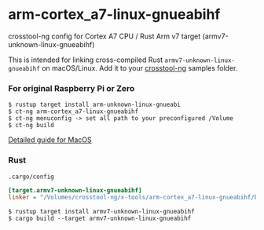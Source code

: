 # arm-cortex_a7-linux-gnueabihf
crosstool-ng config for Cortex A7 CPU / Rust Arm v7 target (armv7-unknown-linux-gnueabihf)

This is intended for linking cross-compiled Rust `armv7-unknown-linux-gnueabihf` on macOS/Linux. Add it to your [crosstool-ng](https://github.com/crosstool-ng/crosstool-ng) samples folder.

### For original Raspberry Pi or Zero

```
$ rustup target install arm-unknown-linux-gnueabi
$ ct-ng arm-cortex_a7-linux-gnueabihf
$ ct-ng menuconfig -> set all path to your preconfigured /Volume 
$ ct-ng build
```
[Detailed guide for MacOS](https://medium.com/coinmonks/setup-gcc-8-1-cross-compiler-toolchain-for-raspberry-pi-3-on-macos-high-sierra-cb3fc8b6443e)

### Rust


`.cargo/config`
```toml
[target.armv7-unknown-linux-gnueabihf]
linker = "/Volumes/crosstool-ng/x-tools/arm-cortex_a7-linux-gnueabihf/bin/arm-cortex_a7-linux-gnueabihf-gcc"
```

```
$ rustup target install armv7-unknown-linux-gnueabihf
$ cargo build --target armv7-unknown-linux-gnueabihf
```

